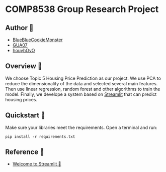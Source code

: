 # COMP8538 Group Research Project

## Author 📝

* [BlueBlueCookieMonster](!https://github.com/BlueBlueCookieMonster)
* [GUA07](!https://github.com/GUA07)
* [houyhOvO](!https://github.com/houyhOvO)

## Overview  👀️

We choose Topic 5 Housing Price Prediction as our project.
We use PCA to reduce the dimensionality of the data and
selected several main features. Then use linear regression,
random forest and other algorithms to train the model.
Finally, we develope a system based on [Streamlit](!https://streamlit.io/)
that can predict housing prices.

## Quickstart 🚀️

Make sure your libraries meet the requirements. Open a terminal and run:

```
pip install -r requirements.txt
```



## Reference 📖

* [Welcome to Streamlit 👋](!https://github.com/streamlit/streamlit)





